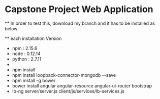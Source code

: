 # Capstone Project Web Application

** In order to test this, download my branch and it has to be installed as below

** each installation Version
- npm : 2.15.6
- node : 0.12.14
- python : 2.7.11
-
- npm install
- npm install loopback-connector-mongodb --save
- npm install -g bower
- bower install angular angular-resource angular-ui-router bootstrap
- lb-ng server/server.js client/js/services/lb-services.js
